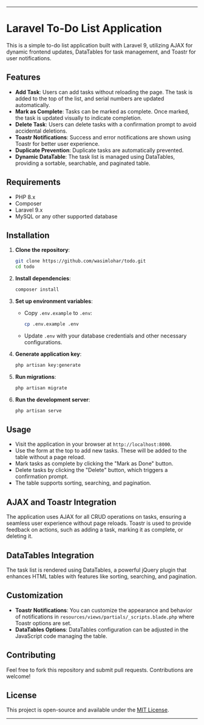 ---

# Laravel To-Do List Application

This is a simple to-do list application built with Laravel 9, utilizing AJAX for dynamic frontend updates, DataTables for task management, and Toastr for user notifications.

## Features

- **Add Task**: Users can add tasks without reloading the page. The task is added to the top of the list, and serial numbers are updated automatically.
- **Mark as Complete**: Tasks can be marked as complete. Once marked, the task is updated visually to indicate completion.
- **Delete Task**: Users can delete tasks with a confirmation prompt to avoid accidental deletions.
- **Toastr Notifications**: Success and error notifications are shown using Toastr for better user experience.
- **Duplicate Prevention**: Duplicate tasks are automatically prevented.
- **Dynamic DataTable**: The task list is managed using DataTables, providing a sortable, searchable, and paginated table.

## Requirements

- PHP 8.x
- Composer
- Laravel 9.x
- MySQL or any other supported database

## Installation

1. **Clone the repository**:
   ```bash
   git clone https://github.com/wasimlohar/todo.git
   cd todo
   ```

2. **Install dependencies**:
   ```bash
   composer install
   ```

3. **Set up environment variables**:
   - Copy `.env.example` to `.env`:
     ```bash
     cp .env.example .env
     ```
   - Update `.env` with your database credentials and other necessary configurations.

4. **Generate application key**:
   ```bash
   php artisan key:generate
   ```

5. **Run migrations**:
   ```bash
   php artisan migrate
   ```

6. **Run the development server**:
   ```bash
   php artisan serve
   ```

## Usage

- Visit the application in your browser at `http://localhost:8000`.
- Use the form at the top to add new tasks. These will be added to the table without a page reload.
- Mark tasks as complete by clicking the "Mark as Done" button.
- Delete tasks by clicking the "Delete" button, which triggers a confirmation prompt.
- The table supports sorting, searching, and pagination.

## AJAX and Toastr Integration

The application uses AJAX for all CRUD operations on tasks, ensuring a seamless user experience without page reloads. Toastr is used to provide feedback on actions, such as adding a task, marking it as complete, or deleting it.

## DataTables Integration

The task list is rendered using DataTables, a powerful jQuery plugin that enhances HTML tables with features like sorting, searching, and pagination.

## Customization

- **Toastr Notifications**: You can customize the appearance and behavior of notifications in `resources/views/partials/_scripts.blade.php` where Toastr options are set.
- **DataTables Options**: DataTables configuration can be adjusted in the JavaScript code managing the table.

## Contributing

Feel free to fork this repository and submit pull requests. Contributions are welcome!

## License

This project is open-source and available under the [MIT License](https://opensource.org/licenses/MIT).

---